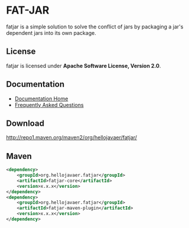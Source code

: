 # FAT-JAR

fatjar is a simple solution to solve the conflict of jars by packaging a jar's dependent jars into its own package.


## License

fatjar is licensed under **Apache Software License, Version 2.0**.



## Documentation

- [Documentation Home](https://github.com/hellojavaer/fatjar/wiki)
- [Frequently Asked Questions](https://github.com/hellojavaer/fatjar/wiki/faq)


## Download

http://repo1.maven.org/maven2/org/hellojavaer/fatjar/


## Maven

```xml
<dependency>
    <groupId>org.hellojavaer.fatjar</groupId>
    <artifactId>fatjar-core</artifactId>
    <version>x.x.x</version>
</dependency>
<dependency>
    <groupId>org.hellojavaer.fatjar</groupId>
    <artifactId>fatjar-maven-plugin</artifactId>
    <version>x.x.x</version>
</dependency>

```
